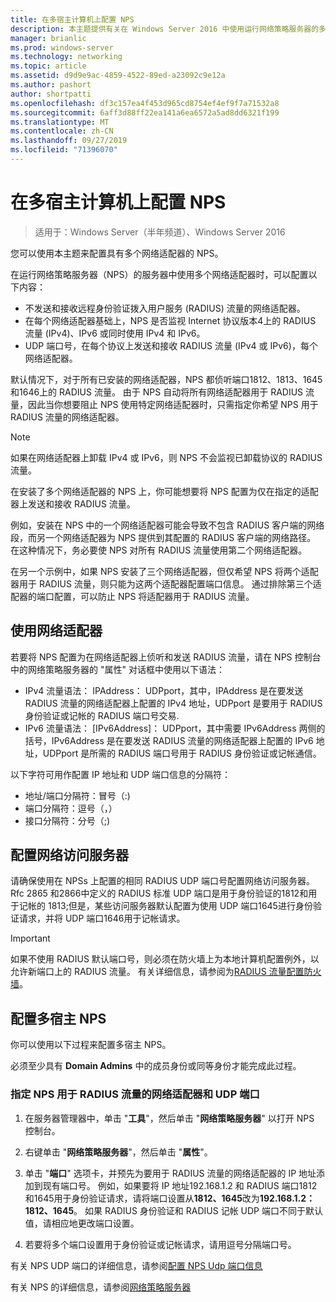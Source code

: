```yaml
---
title: 在多宿主计算机上配置 NPS
description: 本主题提供有关在 Windows Server 2016 中使用运行网络策略服务器的多个网络适配器配置服务器的说明。
manager: brianlic
ms.prod: windows-server
ms.technology: networking
ms.topic: article
ms.assetid: d9d9e9ac-4859-4522-89ed-a23092c9e12a
ms.author: pashort
author: shortpatti
ms.openlocfilehash: df3c157ea4f453d965cd8754ef4ef9f7a71532a8
ms.sourcegitcommit: 6aff3d88ff22ea141a6ea6572a5ad8dd6321f199
ms.translationtype: MT
ms.contentlocale: zh-CN
ms.lasthandoff: 09/27/2019
ms.locfileid: "71396070"
---
```

# <a name="configure-nps-on-a-multihomed-computer"></a>在多宿主计算机上配置 NPS

>适用于：Windows Server（半年频道）、Windows Server 2016

您可以使用本主题来配置具有多个网络适配器的 NPS。

在运行网络策略服务器（NPS）的服务器中使用多个网络适配器时，可以配置以下内容：

- 不发送和接收远程身份验证拨入用户服务 \(RADIUS\) 流量的网络适配器。
- 在每个网络适配器基础上，NPS 是否监视 Internet 协议版本4上的 RADIUS 流量 \(IPv4\)、IPv6 或同时使用 IPv4 和 IPv6。
- UDP 端口号，在每个协议上发送和接收 RADIUS 流量 \(IPv4 或 IPv6\)，每个网络适配器。

默认情况下，对于所有已安装的网络适配器，NPS 都侦听端口1812、1813、1645和1646上的 RADIUS 流量。 由于 NPS 自动将所有网络适配器用于 RADIUS 流量，因此当你想要阻止 NPS 使用特定网络适配器时，只需指定你希望 NPS 用于 RADIUS 流量的网络适配器。

>[!NOTE]
>如果在网络适配器上卸载 IPv4 或 IPv6，则 NPS 不会监视已卸载协议的 RADIUS 流量。

在安装了多个网络适配器的 NPS 上，你可能想要将 NPS 配置为仅在指定的适配器上发送和接收 RADIUS 流量。

例如，安装在 NPS 中的一个网络适配器可能会导致不包含 RADIUS 客户端的网络段，而另一个网络适配器为 NPS 提供到其配置的 RADIUS 客户端的网络路径。 在这种情况下，务必要使 NPS 对所有 RADIUS 流量使用第二个网络适配器。

在另一个示例中，如果 NPS 安装了三个网络适配器，但仅希望 NPS 将两个适配器用于 RADIUS 流量，则只能为这两个适配器配置端口信息。 通过排除第三个适配器的端口配置，可以防止 NPS 将适配器用于 RADIUS 流量。

## <a name="using-a-network-adapter"></a>使用网络适配器

若要将 NPS 配置为在网络适配器上侦听和发送 RADIUS 流量，请在 NPS 控制台中的网络策略服务器的 "属性" 对话框中使用以下语法：

- IPv4 流量语法： IPAddress： UDPport，其中，IPAddress 是在要发送 RADIUS 流量的网络适配器上配置的 IPv4 地址，UDPport 是要用于 RADIUS 身份验证或记帐的 RADIUS 端口号交易.
- IPv6 流量语法： [IPv6Address]： UDPport，其中需要 IPv6Address 两侧的括号，IPv6Address 是在要发送 RADIUS 流量的网络适配器上配置的 IPv6 地址，UDPport 是所需的 RADIUS 端口号用于 RADIUS 身份验证或记帐通信。

以下字符可用作配置 IP 地址和 UDP 端口信息的分隔符：

- 地址/端口分隔符：冒号（:)
- 端口分隔符：逗号（，）
- 接口分隔符：分号（;)

## <a name="configuring-network-access-servers"></a>配置网络访问服务器

请确保使用在 NPSs 上配置的相同 RADIUS UDP 端口号配置网络访问服务器。 Rfc 2865 和2866中定义的 RADIUS 标准 UDP 端口是用于身份验证的1812和用于记帐的 1813;但是，某些访问服务器默认配置为使用 UDP 端口1645进行身份验证请求，并将 UDP 端口1646用于记帐请求。

>[!IMPORTANT]
>如果不使用 RADIUS 默认端口号，则必须在防火墙上为本地计算机配置例外，以允许新端口上的 RADIUS 流量。 有关详细信息，请参阅为[RADIUS 流量配置防火墙](nps-firewalls-configure.md)。

## <a name="configure-the-multihomed-nps"></a>配置多宿主 NPS

你可以使用以下过程来配置多宿主 NPS。

必须至少具有 **Domain Admins** 中的成员身份或同等身份才能完成此过程。

### <a name="to-specify-the-network-adapter-and-udp-ports-that-nps-uses-for-radius-traffic"></a>指定 NPS 用于 RADIUS 流量的网络适配器和 UDP 端口

1. 在服务器管理器中，单击 "**工具**"，然后单击 "**网络策略服务器**" 以打开 NPS 控制台。

2. 右键单击 "**网络策略服务器**"，然后单击 "**属性**"。

3. 单击 "**端口**" 选项卡，并预先为要用于 RADIUS 流量的网络适配器的 IP 地址添加到现有端口号。 例如，如果要将 IP 地址192.168.1.2 和 RADIUS 端口1812和1645用于身份验证请求，请将端口设置从**1812、1645**改为**192.168.1.2：1812、1645**。 如果 RADIUS 身份验证和 RADIUS 记帐 UDP 端口不同于默认值，请相应地更改端口设置。

4. 若要将多个端口设置用于身份验证或记帐请求，请用逗号分隔端口号。

有关 NPS UDP 端口的详细信息，请参阅[配置 NPS Udp 端口信息](nps-udp-ports-configure.md)


有关 NPS 的详细信息，请参阅[网络策略服务器](nps-top.md)

